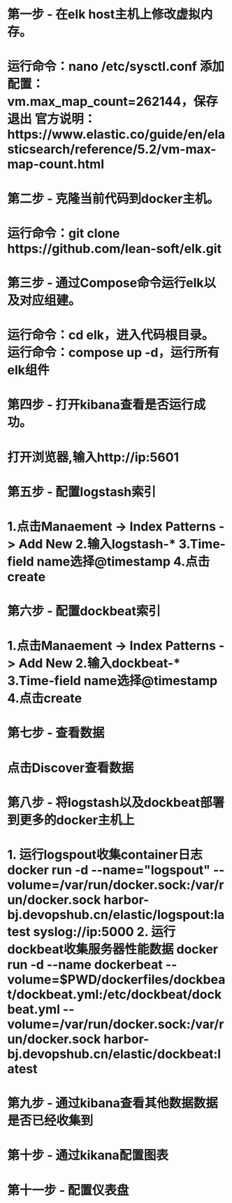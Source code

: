 <h1>第一步 - 在elk host主机上修改虚拟内存。<h1>
运行命令：nano /etc/sysctl.conf 
添加配置：vm.max_map_count=262144，保存退出
官方说明：https://www.elastic.co/guide/en/elasticsearch/reference/5.2/vm-max-map-count.html

<h1>第二步 - 克隆当前代码到docker主机。<h1>
运行命令：git clone https://github.com/lean-soft/elk.git

<h1>第三步 - 通过Compose命令运行elk以及对应组建。<h1>
运行命令：cd elk，进入代码根目录。
运行命令：compose up -d，运行所有elk组件

<h1>第四步 - 打开kibana查看是否运行成功。<h1>
打开浏览器,输入http://ip:5601

<h1>第五步 - 配置logstash索引<h1>
1.点击Manaement -> Index Patterns -> Add New
2.输入logstash-*
3.Time-field name选择@timestamp
4.点击create

<h1>第六步 - 配置dockbeat索引<h1>
1.点击Manaement -> Index Patterns -> Add New
2.输入dockbeat-*
3.Time-field name选择@timestamp
4.点击create

<h1>第七步 - 查看数据<h1>
点击Discover查看数据

<h1>第八步 - 将logstash以及dockbeat部署到更多的docker主机上<h1>
1. 运行logspout收集container日志
docker run -d --name="logspout" --volume=/var/run/docker.sock:/var/run/docker.sock harbor-bj.devopshub.cn/elastic/logspout:latest syslog://ip:5000
2. 运行dockbeat收集服务器性能数据
docker run -d --name dockerbeat --volume=$PWD/dockerfiles/dockbeat/dockbeat.yml:/etc/dockbeat/dockbeat.yml --volume=/var/run/docker.sock:/var/run/docker.sock harbor-bj.devopshub.cn/elastic/dockbeat:latest

<h1>第九步 - 通过kibana查看其他数据数据是否已经收集到<h1>

<h1>第十步 - 通过kikana配置图表<h1>

<h1>第十一步 - 配置仪表盘<h1>


